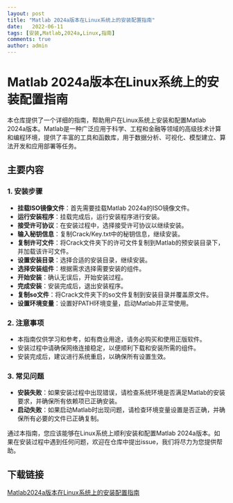 ```yaml
---
layout: post
title: "Matlab 2024a版本在Linux系统上的安装配置指南"
date:   2022-06-11
tags: [安装,Matlab,2024a,Linux,指南]
comments: true
author: admin
---
```

# Matlab 2024a版本在Linux系统上的安装配置指南

本仓库提供了一个详细的指南，帮助用户在Linux系统上安装和配置Matlab 2024a版本。Matlab是一种广泛应用于科学、工程和金融等领域的高级技术计算和编程环境，提供了丰富的工具和函数库，用于数据分析、可视化、模型建立、算法开发和应用部署等任务。

## 主要内容

### 1. 安装步骤
- **挂载ISO镜像文件**：首先需要挂载Matlab 2024a的ISO镜像文件。
- **运行安装程序**：挂载完成后，运行安装程序进行安装。
- **接受许可协议**：在安装过程中，选择接受许可协议以继续安装。
- **输入秘钥信息**：复制Crack/Key.txt中的秘钥信息，继续安装。
- **复制许可文件**：将Crack文件夹下的许可文件复制到Matlab的预安装目录下，并加载该许可文件。
- **设置安装目录**：选择合适的安装目录，继续安装。
- **选择安装组件**：根据需求选择需要安装的组件。
- **开始安装**：确认无误后，开始安装过程。
- **完成安装**：安装完成后，退出安装程序。
- **复制so文件**：将Crack文件夹下的so文件复制到安装目录并覆盖原文件。
- **设置环境变量**：设置好PATH环境变量，启动Matlab并正常使用。

### 2. 注意事项
- 本指南仅供学习和参考，如有商业用途，请务必购买和使用正版软件。
- 安装过程中请确保网络连接稳定，以便顺利下载和安装所需的组件。
- 安装完成后，建议进行系统重启，以确保所有设置生效。

### 3. 常见问题
- **安装失败**：如果安装过程中出现错误，请检查系统环境是否满足Matlab的安装要求，并确保所有依赖项已正确安装。
- **启动失败**：如果启动Matlab时出现问题，请检查环境变量设置是否正确，并确保所有必要的文件已正确复制。

通过本指南，您应该能够在Linux系统上顺利安装和配置Matlab 2024a版本。如果在安装过程中遇到任何问题，欢迎在仓库中提出issue，我们将尽力为您提供帮助。

## 下载链接

[Matlab2024a版本在Linux系统上的安装配置指南](https://pan.quark.cn/s/edfc8da7ce8f)